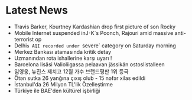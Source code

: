 # Latest News
-  Travis Barker, Kourtney Kardashian drop first picture of son Rocky
-  Mobile Internet suspended inJ-K`s Poonch, Rajouri amid massive anti-terrorist op
-  Delhi`s AQI recorded under `severe` category on Saturday morning
-  Merkez Bankası atamasında kritik detay
-  Uzmanından rota ishallerine karşı uyarı !
-  Barcelona lisäsi Valioliigassa pelaavan jässikän ostoslistalleen
-  임영웅, 뉴진스 제치고 12월 가수 브랜드평판 1위 등극
-  Ötən sutka 26 yanğına çıxış olub - 15 nəfər xilas edildi
-  İstanbul'da 26 Milyon TL'lik Özelleştirme
-  Türkiye ile BAE'den kültürel işbirliği
